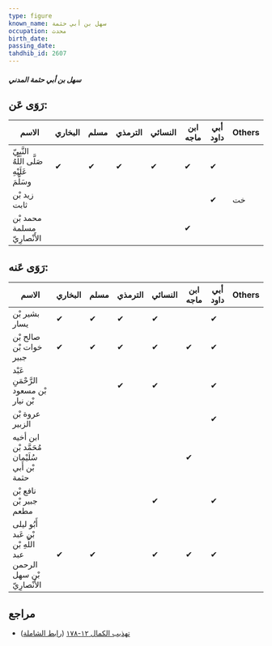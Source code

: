 ```yaml
---
type: figure
known_name: سهل بن أبي حثمة
occupation: محدث
birth_date:
passing_date:
tahdhib_id: 2607
---
```

##### سهل بن أبي حثمة المدني

## رَوَى عَن:
| الاسم                                      | البخاري | مسلم | الترمذي | النسائي | ابن ماجه | أبي داود | Others |
| ------------------------------------------ | ------- | ---- | ------- | ------- | -------- | -------- | ------ |
| النَّبِيّ صَلَّى اللَّهُ عَلَيْهِ وسَلَّمَ | ✔       | ✔    | ✔       | ✔       | ✔        | ✔        |        |
| زيد بْن ثابت                               |         |      |         |         |          | ✔        | خت     |
| محمد بْن مسلمة الأَنْصارِيّ                |         |      |         |         | ✔        |          |        |
## رَوَى عَنه:
| الاسم                                                           | البخاري | مسلم | الترمذي | النسائي | ابن ماجه | أبي داود | Others |
| --------------------------------------------------------------- | ------- | ---- | ------- | ------- | -------- | -------- | ------ |
| بشير بْن يسار                                                   | ✔       | ✔    | ✔       | ✔       |          | ✔        |        |
| صالح بْن خوات بْن جبير                                          | ✔       | ✔    | ✔       | ✔       | ✔        | ✔        |        |
| عَبْد الرَّحْمَنِ بْن مسعود بْن نيار                            |         |      | ✔       | ✔       |          | ✔        |        |
| عروة بْن الزبير                                                 |         |      |         |         |          | ✔        |        |
| ابن أخيه مُحَمَّد بْن سُلَيْمان بْن أَبي حثمة                   |         |      |         |         | ✔        |          |        |
| نافع بْن جبير بْن مطعم                                          |         |      |         | ✔       |          | ✔        |        |
| أَبُو ليلى بْن عَبد اللَّهِ بْن عبد الرحمن بْن سهل الأَنْصارِيّ | ✔       | ✔    |         | ✔       | ✔        | ✔        |        |
## مراجع
- [تهذيب الكمال ١٢-١٧٨](obsidian://open?vault=Tahdhib-al-Kamal&file=Figures/٢٦٠٧-سهل%20بن%20أبي%20حثمة%20المدني) ([رابط الشاملة](https://shamela.ws/book/3722/5951))